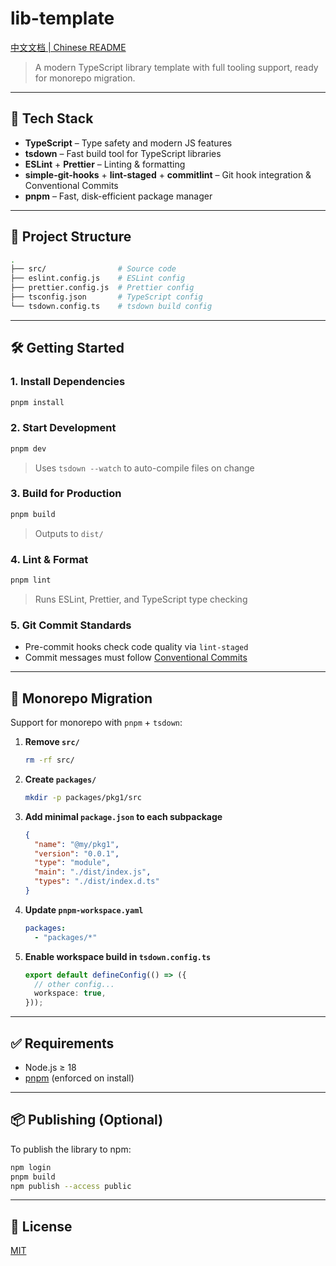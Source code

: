 # lib-template

[中文文档 | Chinese README](./README.zh-CN.md)

> A modern TypeScript library template with full tooling support, ready for monorepo migration.

---

## 🚀 Tech Stack

- **TypeScript** – Type safety and modern JS features
- **tsdown** – Fast build tool for TypeScript libraries
- **ESLint** + **Prettier** – Linting & formatting
- **simple-git-hooks** + **lint-staged** + **commitlint** – Git hook integration & Conventional Commits
- **pnpm** – Fast, disk-efficient package manager

---

## 📁 Project Structure

```bash
.
├── src/                # Source code
├── eslint.config.js    # ESLint config
├── prettier.config.js  # Prettier config
├── tsconfig.json       # TypeScript config
└── tsdown.config.ts    # tsdown build config
```

---

## 🛠️ Getting Started

### 1. Install Dependencies

```bash
pnpm install
```

### 2. Start Development

```bash
pnpm dev
```

> Uses `tsdown --watch` to auto-compile files on change

### 3. Build for Production

```bash
pnpm build
```

> Outputs to `dist/`

### 4. Lint & Format

```bash
pnpm lint
```

> Runs ESLint, Prettier, and TypeScript type checking

### 5. Git Commit Standards

- Pre-commit hooks check code quality via `lint-staged`
- Commit messages must follow [Conventional Commits](https://www.conventionalcommits.org/)

---

## 🧱 Monorepo Migration

Support for monorepo with `pnpm` + `tsdown`:

1. **Remove `src/`**
   ```bash
   rm -rf src/
   ```
2. **Create `packages/`**
   ```bash
   mkdir -p packages/pkg1/src
   ```
3. **Add minimal `package.json` to each subpackage**
   ```json
   {
     "name": "@my/pkg1",
     "version": "0.0.1",
     "type": "module",
     "main": "./dist/index.js",
     "types": "./dist/index.d.ts"
   }
   ```
4. **Update `pnpm-workspace.yaml`**
   ```yaml
   packages:
     - "packages/*"
   ```
5. **Enable workspace build in `tsdown.config.ts`**
   ```ts
   export default defineConfig(() => ({
     // other config...
     workspace: true,
   }));
   ```

---

## ✅ Requirements

- Node.js ≥ 18
- [pnpm](https://pnpm.io/) (enforced on install)

---

## 📦 Publishing (Optional)

To publish the library to npm:

```bash
npm login
pnpm build
npm publish --access public
```

---

## 📜 License

[MIT](./LICENSE)
